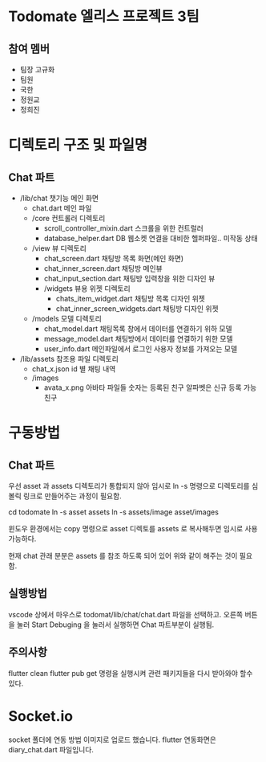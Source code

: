 # Todomate 엘리스 프로젝트 3팀 

## 참여 멤버
- 팀장 고규화
- 팀원
 - 국한
 - 정원교
 - 정희진


# 디렉토리 구조 및 파일명
## Chat 파트 
- /lib/chat 챗기능 메인 화면
    - chat.dart  메인 파일
    - /core 컨트롤러 디렉토리
        - scroll_controller_mixin.dart  스크롤을 위한 컨트럴러
        - database_helper.dart DB 웹소켓 연결을 대비한 헬퍼파일.. 미작동 상태
    - /view 뷰 디렉토리
        - chat_screen.dart 채팅방 목록 화면(메인 화면)
        - chat_inner_screen.dart 채팅방 메인뷰
        - chat_input_section.dart 채팅방 입력창을 위한 디자인 뷰
        - /widgets 뷰용 위젯 디렉토리
            - chats_item_widget.dart 채팅방 목록 디자인 위젯
            - chat_inner_screen_widgets.dart 채팅방 디자인 위젯
    - /models 모델 디렉토리
        - chat_model.dart  채팅목록 창에서 데이터를 연결하기 위하 모델
        - message_model.dart  채팅방에서 데이터를 연결하기 위한 모델
        - user_info.dart 메인파일에서 로그인 사용자 정보를 가져오는 모델
- /lib/assets 참조용 파일 디렉토리
    - chat_x.json id 별 채팅 내역
    - /images
        - avata_x.png 아바타 파일들 숫자는 등록된 친구 알파벳은 신규 등록 가능 친구


# 구동방법
## Chat 파트
우선 asset 과 assets 디렉토리가 통합되지 않아 임시로 ln -s 명령으로 디렉토리를 심볼릭 링크로 만들어주는 과정이 필요함.

cd  todomate
ln -s asset assets
ln -s assets/image asset/images

윈도우 환경에서는 copy 명령으로 asset 디렉토를 assets 로 복사해두면 임시로 사용가능하다.

현재 chat 관래 분분은 assets 를 참조 하도록 되어 있어 위와 같이 해주는 것이 필요함.

## 실행방법 
vscode 상에서
마우스로 todomat/lib/chat/chat.dart 파일을 선택하고. 오른쪽 버튼을 눌러 Start Debuging 을 눌러서 실행하면 Chat 파트부분이 실행됨.

## 주의사항
flutter clean
flutter pub get 
명령을 실행시켜 관련 패키지들을 다시 받아와야 할수 있다.

# Socket.io
socket 폴더에 연동 방법 이미지로 업로드 했습니다.
flutter 연동화면은 diary_chat.dart 파일입니다.


